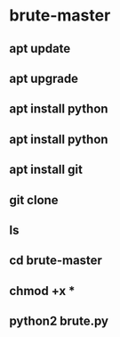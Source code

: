 # brute-master
## apt update
## apt upgrade
## apt install python
## apt install python
## apt install git
## git clone 
## ls
## cd brute-master
## chmod +x *
## python2 brute.py
